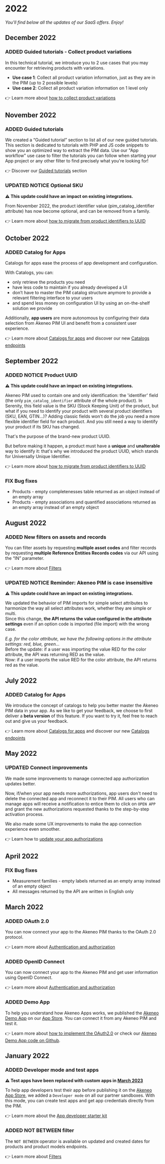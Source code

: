 # 2022

*You'll find below all the updates of our SaaS offers. Enjoy!*

## December 2022

### <span class="label label-news label-added">ADDED</span> Guided tutorials - Collect product variations

In this technical tutorial, we introduce you to 2 use cases that you may encounter for retrieving products with variations.
- **Use case 1**: Collect all product variation information, just as they are in the PIM (up to 2 possible levels)
- **Use case 2**: Collect all product variation information on 1 level only

👉 Learn more about [how to collect product variations](https://api.akeneo.com/tutorials/how-to-collect-product-variations.html)

## November 2022

### <span class="label label-news label-added">ADDED</span> Guided tutorials

We created a “Guided tutorial” section to list all of our new guided tutorials.  
This section is dedicated to tutorials with PHP and JS code snippets to show you an optimized way to extract the PIM data. 
Use our "App workflow" use case to filter the tutorials you can follow when starting your App project or any other filter to find precisely what you're looking for!

👉 Discover our [Guided tutorials](/tutorials/homepage.html) section

### <span class="label label-news label-updated">UPDATED</span> <span class="label label-news label-notice">NOTICE</span> Optional SKU

**⚠️ This update could have an impact on existing integrations.** 

From November 2022, the product identifier value (pim_catalog_identifier attribute) has now become optional, and can be removed from a family.

👉 Learn more about [how to migrate from product identifiers to UUID](/getting-started/from-identifiers-to-uuid-7x/welcome.html) 


## October 2022 

### <span class="label label-news label-added">ADDED</span> Catalog for Apps

Catalogs for apps ease the process of app development and configuration.

With Catalogs, you can:
- only retrieve the products you need
- have less code to maintain if you already developed a UI
- don’t have to master the PIM catalog structure anymore to provide a relevant filtering interface to your users
- and spend less money on configuration UI by using an on-the-shelf solution we provide

Additionally, **app users** are more autonomous by configuring their data selection from Akeneo PIM UI and benefit from a consistent user experience.

👉 Learn more about [Catalogs for apps](/apps/catalogs.html) and discover our new [Catalogs endpoints](/api-reference-index.html#Catalogs)


## September 2022

### <span class="label label-news label-added">ADDED</span> <span class="label label-news label-notice">NOTICE</span> Product UUID

**⚠️ This update could have an impact on existing integrations.** 

Akeneo PIM used to contain one and only identification: the 'identifier' field (the only `pim_catalog_identifier` attribute of the whole product). In Serenity, this field value is the SKU (Stock Keeping Unit) of the product, but what if you need to identify your product with several product identifiers (SKU, EAN, GTIN...)? Adding classic fields won't do the job you need a more flexible identifier field for each product. And you still need a way to identify your product if its SKU has changed.

That's the purpose of the brand-new product UUID.

But before making it happen, a product must have a **unique** and **unalterable** way to identify it: that's why we introduced the product UUID, which stands for Universally Unique Identifier.

👉 Learn more about [how to migrate from product identifiers to UUID](/getting-started/from-identifiers-to-uuid-7x/welcome.html) 

### <span class="label label-news label-fix">FIX</span> Bug fixes
- Products - empty completenesses table returned as an object instead of an empty array
- Products - empty associations and quantified associations returned as an empty array instead of an empty object


## August 2022 

### <span class="label label-news label-added">ADDED</span> New filters on assets and records 

You can filter assets by requesting **multiple asset codes** and filter records by requesting **multiple Reference Entities Records codes** via our API using the “IN” parameter. 

👉 Learn more about [Filters](/documentation/filter.html)

### <span class="label label-news label-updated">UPDATED</span> <span class="label label-news label-notice">NOTICE</span> Reminder: Akeneo PIM is case insensitive

**⚠️ This update could have an impact on existing integrations.** 

We updated the behavior of PIM imports for simple select attributes to harmonize the way all select attributes work, whether they are simple or multi.  
Since this change, **the API returns the value configured in the attribute settings** even if an option code is imported (file import) with the wrong case.
    
*E.g. for the color attribute, we have the following options in the attribute settings: red, blue, green…*  
Before the update: if a user was importing the value RED for the color attribute, the API was returning RED as the value.  
Now: if a user imports the value RED for the color attribute, the API returns red as the value. 

## July 2022

### <span class="label label-news label-added">ADDED</span> Catalog for Apps

We introduce the concept of catalogs to help you better master the Akeneo PIM data in your app. 
As we like to get your feedback, we choose to first deliver a **beta version** of this feature. If you want to try it, feel free to reach out and give us your feedback.

👉 Learn more about [Catalogs for apps](/apps/catalogs.html) and discover our new [Catalogs endpoints](/api-reference-index.html#Catalogs)


## May 2022

### <span class="label label-news label-updated">UPDATED</span> Connect improvements
We made some improvements to manage connected app authorization updates better. 

Now, if/when your app needs more authorizations, app users don't need to delete the connected app and reconnect it to their PIM. All users who can manage apps will receive a notification to entice them to click on `OPEN APP` and grant the new authorizations requested thanks to the step-by-step activation process. 

We also made some UX improvements to make the app connection experience even smoother.

👉 Learn how to [update your app authorizations](/apps/authentication-and-authorization.html#update-authorization-and-authentication-scopes)

## April 2022

### <span class="label label-news label-fix">FIX</span> Bug fixes
- Measurement families - empty labels returned as an empty array instead of an empty object
- All messages returned by the API are written in English only


## March 2022

### <span class="label label-news label-added">ADDED</span> OAuth 2.0 

You can now connect your app to the Akeneo PIM thanks to the OAuth 2.0 protocol. 

👉 Learn more about [Authentication and authorization](/apps/authentication-and-authorization.html)


### <span class="label label-news label-added">ADDED</span> OpenID Connect

You can now connect your app to the Akeneo PIM and get user information using OpenID Connect.

👉 Learn more about [Authentication and authorization](/apps/authentication-and-authorization.html)


### <span class="label label-news label-added">ADDED</span> Demo App

To help you understand how Akeneo Apps works, we published the [Akeneo Demo App](https://apps.akeneo.com/extension/akeneo-demo-app) on our [App Store](https://apps.akeneo.com/). You can connect it from any Akeneo PIM and test it. 

👉 Learn more about [how to implement the OAuth2.0](/apps/authentication-and-authorization.html#getting-started-with-oauth-20) or check our [Akeneo Demo App code on Github](https://github.com/akeneo/demo-app). 


## January 2022

### <span class="label label-news label-added">ADDED</span> Developer mode and test apps

**⚠️ Test apps have been replaced with custom apps in [March 2023](/news/2023.html#march-2023)** 

To help app developers test their app before publishing it on the [Akeneo App Store](https://apps.akeneo.com/), we added a `Developer mode` on all our partner sandboxes. 
With this mode, you can create test apps and get app credentials directly from the PIM.

👉 Learn more about the [App developer starter kit](/apps/overview.html#app-developer-starter-kit)

### <span class="label label-news label-added">ADDED</span> NOT BETWEEN filter

The `NOT BETWEEN` operator is available on updated and created dates for products and product models endpoints.

👉 Learn more about [Filters](/documentation/filter.html)
